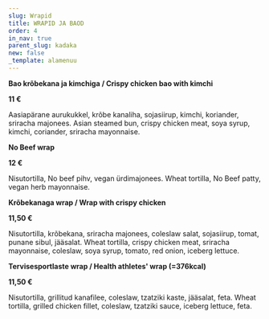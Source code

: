```yaml
---
slug: Wrapid
title: WRAPID JA BAOD
order: 4
in_nav: true
parent_slug: kadaka
new: false
_template: alamenuu
---
```


<div class="ellipsis"></div>

<span class="spicy">**Bao krõbekana ja kimchiga / Crispy chicken bao with kimchi**

**11 €**

<span class="koostis">Aasiapärane aurukukkel, krõbe kanaliha, sojasiirup, kimchi, koriander, sriracha majonees. Asian steamed bun, crispy chicken meat, soya syrup, kimchi, coriander,  sriracha mayonnaise.

**No Beef wrap**

**12 €**

<span class="koostis">Nisutortilla, No beef pihv, vegan ürdimajonees. Wheat tortilla, No Beef patty, vegan herb mayonnaise.

<span class="spicy">**Krõbekanaga wrap / Wrap with crispy chicken**

**11,50 €**

<span class="koostis">Nisutortilla, krõbekana, sriracha majonees, coleslaw salat, sojasiirup, tomat, punane sibul, jääsalat. Wheat tortilla, crispy chicken meat, sriracha mayonnaise, coleslaw, soya syrup, tomato, red onion, iceberg lettuce.

**Tervisesportlaste wrap / Health athletes' wrap (=376kcal)**

**11,50 €**

<span class="koostis">Nisutortilla, grillitud kanafilee, coleslaw, tzatziki kaste, jääsalat, feta. Wheat tortilla, grilled chicken fillet, coleslaw, tzatziki sauce, iceberg lettuce, feta.
